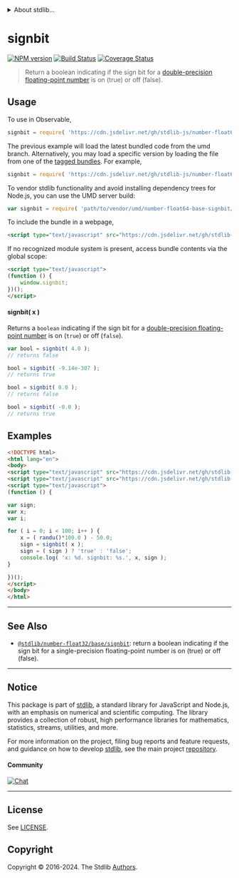 <!--

@license Apache-2.0

Copyright (c) 2018 The Stdlib Authors.

Licensed under the Apache License, Version 2.0 (the "License");
you may not use this file except in compliance with the License.
You may obtain a copy of the License at

   http://www.apache.org/licenses/LICENSE-2.0

Unless required by applicable law or agreed to in writing, software
distributed under the License is distributed on an "AS IS" BASIS,
WITHOUT WARRANTIES OR CONDITIONS OF ANY KIND, either express or implied.
See the License for the specific language governing permissions and
limitations under the License.

-->


<details>
  <summary>
    About stdlib...
  </summary>
  <p>We believe in a future in which the web is a preferred environment for numerical computation. To help realize this future, we've built stdlib. stdlib is a standard library, with an emphasis on numerical and scientific computation, written in JavaScript (and C) for execution in browsers and in Node.js.</p>
  <p>The library is fully decomposable, being architected in such a way that you can swap out and mix and match APIs and functionality to cater to your exact preferences and use cases.</p>
  <p>When you use stdlib, you can be absolutely certain that you are using the most thorough, rigorous, well-written, studied, documented, tested, measured, and high-quality code out there.</p>
  <p>To join us in bringing numerical computing to the web, get started by checking us out on <a href="https://github.com/stdlib-js/stdlib">GitHub</a>, and please consider <a href="https://opencollective.com/stdlib">financially supporting stdlib</a>. We greatly appreciate your continued support!</p>
</details>

# signbit

[![NPM version][npm-image]][npm-url] [![Build Status][test-image]][test-url] [![Coverage Status][coverage-image]][coverage-url] <!-- [![dependencies][dependencies-image]][dependencies-url] -->

> Return a boolean indicating if the sign bit for a [double-precision floating-point number][ieee754] is on (true) or off (false).



<section class="usage">

## Usage

To use in Observable,

```javascript
signbit = require( 'https://cdn.jsdelivr.net/gh/stdlib-js/number-float64-base-signbit@umd/browser.js' )
```
The previous example will load the latest bundled code from the umd branch. Alternatively, you may load a specific version by loading the file from one of the [tagged bundles](https://github.com/stdlib-js/number-float64-base-signbit/tags). For example,

```javascript
signbit = require( 'https://cdn.jsdelivr.net/gh/stdlib-js/number-float64-base-signbit@v0.2.2-umd/browser.js' )
```

To vendor stdlib functionality and avoid installing dependency trees for Node.js, you can use the UMD server build:

```javascript
var signbit = require( 'path/to/vendor/umd/number-float64-base-signbit/index.js' )
```

To include the bundle in a webpage,

```html
<script type="text/javascript" src="https://cdn.jsdelivr.net/gh/stdlib-js/number-float64-base-signbit@umd/browser.js"></script>
```

If no recognized module system is present, access bundle contents via the global scope:

```html
<script type="text/javascript">
(function () {
    window.signbit;
})();
</script>
```

#### signbit( x )

Returns a `boolean` indicating if the sign bit for a [double-precision floating-point number][ieee754] is on (`true`) or off (`false`).

```javascript
var bool = signbit( 4.0 );
// returns false

bool = signbit( -9.14e-307 );
// returns true

bool = signbit( 0.0 );
// returns false

bool = signbit( -0.0 );
// returns true
```

</section>

<!-- /.usage -->

<section class="examples">

## Examples

<!-- eslint no-undef: "error" -->

```html
<!DOCTYPE html>
<html lang="en">
<body>
<script type="text/javascript" src="https://cdn.jsdelivr.net/gh/stdlib-js/random-base-randu@umd/browser.js"></script>
<script type="text/javascript" src="https://cdn.jsdelivr.net/gh/stdlib-js/number-float64-base-signbit@umd/browser.js"></script>
<script type="text/javascript">
(function () {

var sign;
var x;
var i;

for ( i = 0; i < 100; i++ ) {
    x = ( randu()*100.0 ) - 50.0;
    sign = signbit( x );
    sign = ( sign ) ? 'true' : 'false';
    console.log( 'x: %d. signbit: %s.', x, sign );
}

})();
</script>
</body>
</html>
```

</section>

<!-- /.examples -->

<!-- C interface documentation. -->  



<!-- Section for related `stdlib` packages. Do not manually edit this section, as it is automatically populated. -->

<section class="related">

* * *

## See Also

-   <span class="package-name">[`@stdlib/number-float32/base/signbit`][@stdlib/number/float32/base/signbit]</span><span class="delimiter">: </span><span class="description">return a boolean indicating if the sign bit for a single-precision floating-point number is on (true) or off (false).</span>

</section>

<!-- /.related -->

<!-- Section for all links. Make sure to keep an empty line after the `section` element and another before the `/section` close. -->


<section class="main-repo" >

* * *

## Notice

This package is part of [stdlib][stdlib], a standard library for JavaScript and Node.js, with an emphasis on numerical and scientific computing. The library provides a collection of robust, high performance libraries for mathematics, statistics, streams, utilities, and more.

For more information on the project, filing bug reports and feature requests, and guidance on how to develop [stdlib][stdlib], see the main project [repository][stdlib].

#### Community

[![Chat][chat-image]][chat-url]

---

## License

See [LICENSE][stdlib-license].


## Copyright

Copyright &copy; 2016-2024. The Stdlib [Authors][stdlib-authors].

</section>

<!-- /.stdlib -->

<!-- Section for all links. Make sure to keep an empty line after the `section` element and another before the `/section` close. -->

<section class="links">

[npm-image]: http://img.shields.io/npm/v/@stdlib/number-float64-base-signbit.svg
[npm-url]: https://npmjs.org/package/@stdlib/number-float64-base-signbit

[test-image]: https://github.com/stdlib-js/number-float64-base-signbit/actions/workflows/test.yml/badge.svg?branch=v0.2.2
[test-url]: https://github.com/stdlib-js/number-float64-base-signbit/actions/workflows/test.yml?query=branch:v0.2.2

[coverage-image]: https://img.shields.io/codecov/c/github/stdlib-js/number-float64-base-signbit/main.svg
[coverage-url]: https://codecov.io/github/stdlib-js/number-float64-base-signbit?branch=main

<!--

[dependencies-image]: https://img.shields.io/david/stdlib-js/number-float64-base-signbit.svg
[dependencies-url]: https://david-dm.org/stdlib-js/number-float64-base-signbit/main

-->

[chat-image]: https://img.shields.io/gitter/room/stdlib-js/stdlib.svg
[chat-url]: https://app.gitter.im/#/room/#stdlib-js_stdlib:gitter.im

[stdlib]: https://github.com/stdlib-js/stdlib

[stdlib-authors]: https://github.com/stdlib-js/stdlib/graphs/contributors

[umd]: https://github.com/umdjs/umd
[es-module]: https://developer.mozilla.org/en-US/docs/Web/JavaScript/Guide/Modules

[deno-url]: https://github.com/stdlib-js/number-float64-base-signbit/tree/deno
[deno-readme]: https://github.com/stdlib-js/number-float64-base-signbit/blob/deno/README.md
[umd-url]: https://github.com/stdlib-js/number-float64-base-signbit/tree/umd
[umd-readme]: https://github.com/stdlib-js/number-float64-base-signbit/blob/umd/README.md
[esm-url]: https://github.com/stdlib-js/number-float64-base-signbit/tree/esm
[esm-readme]: https://github.com/stdlib-js/number-float64-base-signbit/blob/esm/README.md
[branches-url]: https://github.com/stdlib-js/number-float64-base-signbit/blob/main/branches.md

[stdlib-license]: https://raw.githubusercontent.com/stdlib-js/number-float64-base-signbit/main/LICENSE

[ieee754]: https://en.wikipedia.org/wiki/IEEE_754-1985

<!-- <related-links> -->

[@stdlib/number/float32/base/signbit]: https://github.com/stdlib-js/number-float32-base-signbit/tree/umd

<!-- </related-links> -->

</section>

<!-- /.links -->
